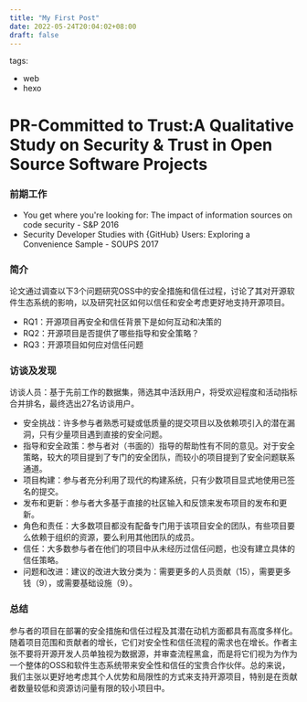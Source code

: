 ```yaml
---
title: "My First Post"
date: 2022-05-24T20:04:02+08:00
draft: false
---
```


tags: 
  - web
  - hexo


# PR-Committed to Trust:A Qualitative Study on Security & Trust in Open Source Software Projects

### 前期工作
- You get where you're looking for: The impact of information sources on code security - S&P 2016
- Security Developer Studies with {GitHub} Users: Exploring a Convenience Sample - SOUPS 2017
  
### 简介
论文通过调查以下3个问题研究OSS中的安全措施和信任过程，讨论了其对开源软件生态系统的影响，以及研究社区如何以信任和安全考虑更好地支持开源项目。
- RQ1：开源项目再安全和信任背景下是如何互动和决策的
- RQ2：开源项目是否提供了哪些指导和安全策略？
- RQ3：开源项目如何应对信任问题

### 访谈及发现
访谈人员：基于先前工作的数据集，筛选其中活跃用户，将受欢迎程度和活动指标合并排名，最终选出27名访谈用户。
- 安全挑战：许多参与者熟悉可疑或低质量的提交项目以及依赖项引入的潜在漏洞，只有少量项目遇到直接的安全问题。
- 指导和安全政策：参与者对（书面的）指导的帮助性有不同的意见。对于安全策略，较大的项目提到了专门的安全团队，而较小的项目提到了安全问题联系通道。
- 项目构建：参与者充分利用了现代的构建系统，只有少数项目显式地使用已签名的提交。
- 发布和更新：参与者大多基于直接的社区输入和反馈来发布项目的发布和更新。
- 角色和责任：大多数项目都没有配备专门用于该项目安全的团队，有些项目要么依赖于组织的资源，要么利用其他团队的成员。
- 信任：大多数参与者在他们的项目中从未经历过信任问题，也没有建立具体的信任策略。
- 问题和改进：建议的改进大致分类为：需要更多的人员贡献（15），需要更多钱（9），或需要基础设施（9）。

### 总结
参与者的项目在部署的安全措施和信任过程及其潜在动机方面都具有高度多样化。随着项目范围和贡献者的增长，它们对安全性和信任流程的需求也在增长。作者主张不要将开源开发人员单独视为数据源，并审查流程黑盒，而是将它们视为为作为一个整体的OSS和软件生态系统带来安全性和信任的宝贵合作伙伴。总的来说，我们主张以更好地考虑其个人优势和局限性的方式来支持开源项目，特别是在贡献者数量较低和资源访问量有限的较小项目中。